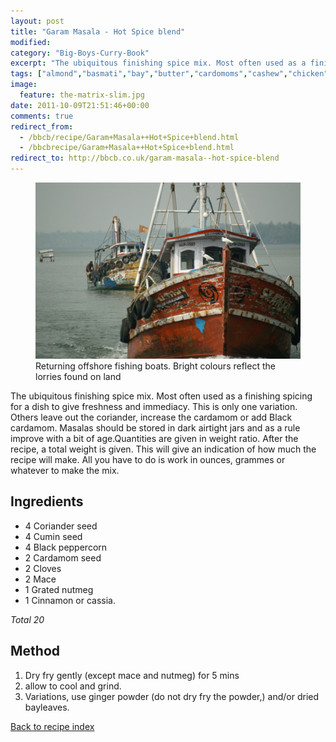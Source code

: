 ```yaml
---
layout: post
title: "Garam Masala - Hot Spice blend"
modified:
category: "Big-Boys-Curry-Book"
excerpt: "The ubiquitous finishing spice mix. Most often used as a finishing spicing for a dish"
tags: ["almond","basmati","bay","butter","cardomoms","cashew","chicken","cinnamon","cloves","cumin","ghee","lamb","mace","nuts","pepper","rice","saffron","turmeric"]
image:
  feature: the-matrix-slim.jpg
date: 2011-10-09T21:51:46+00:00
comments: true
redirect_from: 
  - /bbcb/recipe/Garam+Masala++Hot+Spice+blend.html
  - /bbcbrecipe/Garam+Masala++Hot+Spice+blend.html
redirect_to: http://bbcb.co.uk/garam-masala--hot-spice-blend
---
```


<figure>
	<a href="/images/bbcb/pict2357.jpg" alt="Fishermen, Ashtamudi Lake, Kerala, India" title="Fishermen, Ashtamudi Lake, Kerala, India &#169; Ashley Kitson 12/09/2011"><img src="/images/bbcb/pict2357.jpg"/></a>
	<figcaption>Returning offshore fishing boats. Bright colours reflect the lorries found on land</figcaption>
</figure>

The ubiquitous finishing spice mix. Most often used as a finishing spicing for a dish to give freshness and immediacy. This is only one variation. Others leave out the coriander, increase the cardamom or add Black cardamom. Masalas should be stored in dark airtight jars and as a rule improve with a bit of age.Quantities are given in weight ratio. After    the recipe, a total weight is given. This will give an indication of how much the recipe will make. All you have to do is work in ounces, grammes or whatever to make the mix.
        
## Ingredients
        
<ul><li>4 Coriander seed</li><li>  4 Cumin seed</li><li>  4 Black peppercorn</li><li>  2 Cardamom seed</li><li>  2 Cloves</li><li>  2 Mace</li><li>  1 Grated nutmeg</li><li>  1 Cinnamon or cassia.</li></ul><p><i>Total 20</i></p>
        
## Method

<ol><li>Dry fry gently (except mace and nutmeg) for 5 mins</li><li>allow to cool and grind.</li><li>Variations, use ginger powder (do not dry fry the powder,) and/or dried bayleaves.</li></ol>   

<a href="/bbcb">Back to recipe index</a>      